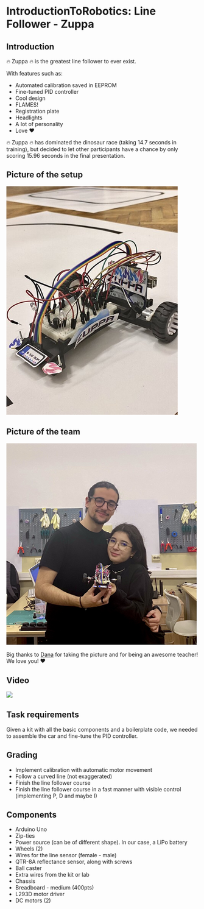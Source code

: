 # IntroductionToRobotics: Line Follower - Zuppa

## Introduction

🔥 Zuppa 🔥 is the greatest line follower to ever exist. 

With features such as:
- Automated calibration saved in EEPROM
- Fine-tuned PID controller
- Cool design
- FLAMES!
- Registration plate
- Headlights
- A lot of personality
- Love ❤️

🔥 Zuppa 🔥 has dominated the dinosaur race (taking 14.7 seconds in training), but decided to let other participants have a chance by only scoring 15.96 seconds in the final presentation.

## Picture of the setup

<img src="https://github.com/Alex18mai/Line-Follower-Zuppa/blob/main/Assets/PictureOfSetup.jpg">

## Picture of the team

<img src="https://github.com/Alex18mai/Line-Follower-Zuppa/blob/main/Assets/PictureOfTeam.jpeg" width="500">

Big thanks to [Dana](https://github.com/danadascalescu00) for taking the picture and for being an awesome teacher! We love you! ❤️

## Video

[![](https://img.youtube.com/vi/RGH5YCr8QzM/0.jpg)](https://youtu.be/RGH5YCr8QzM)

## Task requirements

Given a kit with all the basic components and a boilerplate code, we needed to assemble the car and fine-tune the PID controller.

## Grading

- Implement calibration with automatic motor movement
- Follow a curved line (not exaggerated)
- Finish the line follower course
- Finish the line follower course in a fast manner with visible control (implementing P, D and maybe I)

## Components
- Arduino Uno
- Zip-ties
- Power source (can be of different shape). In our case, a LiPo battery
- Wheels (2)
- Wires for the line sensor (female - male)
- QTR-8A reflectance sensor, along with screws
- Ball caster
- Extra wires from the kit or lab
- Chassis
- Breadboard - medium (400pts)
- L293D motor driver
- DC motors (2)
